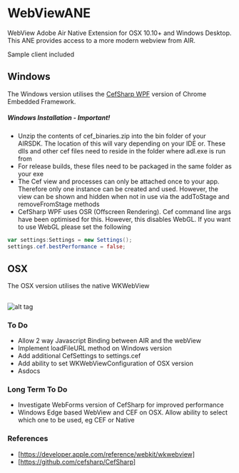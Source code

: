# WebViewANE 

WebView Adobe Air Native Extension for OSX 10.10+ and Windows Desktop.
This ANE provides access to a more modern webview from AIR.

Sample client included

## Windows
The Windows version utilises the [CefSharp WPF](https://github.com/cefsharp/CefSharp) version of Chrome Embedded Framework.

##### Windows Installation - Important!

* Unzip the contents of cef_binaries.zip into the bin folder of your AIRSDK. The location of this will vary depending on your IDE or. These dlls and other cef files need to reside in the folder where adl.exe is run from
* For release builds, these files need to be packaged in the same folder as your exe
* The Cef view and processes can only be attached once to your app. Therefore only one instance can be created and used.
However, the view can be shown and hidden when not in use via the addToStage and removeFromStage methods
* CefSharp WPF uses OSR (Offscreen Rendering). Cef command line args have been optimised for this. However, this disables WebGL. If you want to use WebGL please set the following 
```actionscript
var settings:Settings = new Settings();
settings.cef.bestPerformance = false;
```

## OSX

The OSX version utilises the native WKWebView

## 

![alt tag](https://raw.githubusercontent.com/tuarua/WebViewANE/master/screenshots/screenshot1.jpg)


### To Do
* Allow 2 way Javascript Binding between AIR and the webView
* Implement loadFileURL method on Windows version
* Add additional CefSettings to settings.cef
* Add ability to set WKWebViewConfiguration of OSX version
* Asdocs


### Long Term To Do
* Investigate WebForms version of CefSharp for improved performance
* Windows Edge based WebView and CEF on OSX. Allow ability to select which one to be used, eg CEF or Native

### References
* [https://developer.apple.com/reference/webkit/wkwebview]
* [https://github.com/cefsharp/CefSharp]
